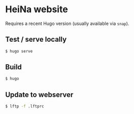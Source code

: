 # HeiNa website

Requires a recent Hugo version (usually available via `snap`).

## Test / serve locally

```bash
$ hugo serve
```

## Build

```bash
$ hugo
```

## Update to webserver

```bash
$ lftp -f .lftprc
```

